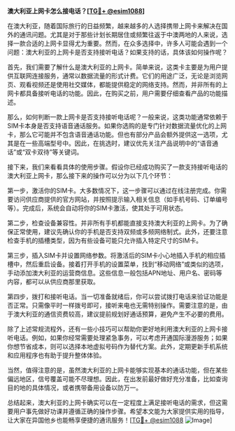 **澳大利亚上网卡怎么接电话？[[TG💪+ @esim1088](https://t.me/s/esim1088)]**

在澳大利亚，随着国际旅行的日益频繁，越来越多的人选择携带上网卡来解决在国外的通讯问题。尤其是对于那些计划长期居住或频繁往返于中澳两地的人来说，选择一款合适的上网卡显得尤为重要。然而，在众多选择中，许多人可能会遇到一个问题：澳大利亚的上网卡是否支持接听电话？如果支持的话，具体该如何操作呢？

首先，我们需要了解什么是澳大利亚的上网卡。简单来说，这类卡主要是为用户提供互联网连接服务，通常以数据流量的形式计费。它们的用途广泛，无论是浏览网页、观看视频还是使用社交媒体，都能提供稳定的网络支持。然而，并非所有的上网卡都具备接听电话的功能。因此，在购买之前，用户需要仔细查看产品的功能描述。

那么，如何判断一款上网卡是否支持接听电话呢？一般来说，这类功能通常依赖于SIM卡本身是否支持语音通话服务。如果你选购的是专门针对数据流量优化的上网卡，那么它可能并不包含语音通话功能。但也有部分产品会额外提供这一选项，尤其是在一些高端型号中。因此，在挑选时，建议优先关注产品说明中的“语音通话”或“双卡双待”等关键词。

接下来，我们来看看具体的使用步骤。假设你已经成功购买了一款支持接听电话的澳大利亚上网卡，那么接下来的操作可以分为以下几个环节：

第一步，激活你的SIM卡。大多数情况下，这一步骤可以通过在线注册完成。你需要访问供应商提供的官方网站，并按照提示输入相关信息（如手机号码、订单编号等）。完成后，系统会自动将你的SIM卡激活，使其处于可用状态。

第二步，检查设备兼容性。并非所有手机都能直接支持澳大利亚的上网卡。为了确保正常使用，建议先确认你的手机是否支持双频或多频网络制式。此外，还要注意检查手机的插槽类型，因为有些设备可能只允许插入特定尺寸的SIM卡。

第三步，插入SIM卡并设置网络参数。将激活后的SIM卡小心地插入手机的相应插槽中，然后重启设备。接着打开手机的设置菜单，找到“移动网络”或类似的选项，手动添加澳大利亚的运营商信息。这些信息一般包括APN地址、用户名、密码等内容，都可以从供应商那里获取。

第四步，拨打和接听电话。当一切准备就绪后，你可以尝试拨打电话来验证功能是否正常。只需像平时一样拨号即可，接听来电也无需特别操作。需要注意的是，由于澳大利亚的通信资费较高，建议提前规划好通话预算，避免产生不必要的费用。

除了上述常规流程外，还有一些小技巧可以帮助你更好地利用澳大利亚的上网卡接听电话。例如，如果你经常需要处理紧急事务，可以考虑开通国际漫游服务；如果你想节省成本，则可以选择本地虚拟号码作为替代方案。此外，定期更新手机系统和应用程序也有助于提升整体体验。

当然，值得注意的是，虽然澳大利亚的上网卡能够实现基本的通话功能，但在某些偏远地区，信号覆盖可能不尽理想。因此，在出发前最好做好充分准备，比如查询目的地的具体情况，或者携带备用设备以防万一。

总结起来，澳大利亚的上网卡确实可以在一定程度上满足接听电话的需求，但这需要用户事先做好功课并遵循正确的操作步骤。希望本文能为大家提供实用的指导，让大家在异国他乡也能畅享便捷的通讯服务！[[TG💪+ @esim1088](https://t.me/s/esim1088) ![Image](https://i.postimg.cc/4NQfJmqS/Snipaste-2025-05-13-00-14-12.png)]